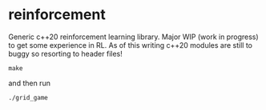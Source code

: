 # reinforcement
Generic c++20 reinforcement learning library.  Major WIP (work in progress) to get some experience in RL.  As of this writing c++20 modules are still
to buggy so resorting to header files!
```
make
```
and then run
```
./grid_game
```
